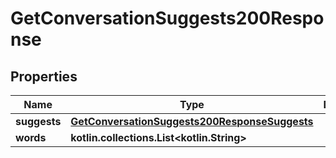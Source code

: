 
# GetConversationSuggests200Response

## Properties
Name | Type | Description | Notes
------------ | ------------- | ------------- | -------------
**suggests** | [**GetConversationSuggests200ResponseSuggests**](GetConversationSuggests200ResponseSuggests.md) |  | 
**words** | **kotlin.collections.List&lt;kotlin.String&gt;** |  | 



